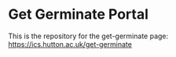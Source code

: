 # Get Germinate Portal

This is the repository for the get-germinate page:
https://ics.hutton.ac.uk/get-germinate